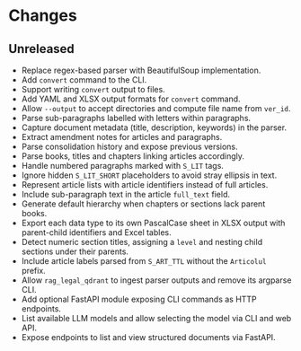 # Changes

## Unreleased

- Replace regex-based parser with BeautifulSoup implementation.
- Add `convert` command to the CLI.
- Support writing `convert` output to files.
- Add YAML and XLSX output formats for `convert` command.
- Allow `--output` to accept directories and compute file name from `ver_id`.
- Parse sub-paragraphs labelled with letters within paragraphs.
- Capture document metadata (title, description, keywords) in the parser.
- Extract amendment notes for articles and paragraphs.
- Parse consolidation history and expose previous versions.
- Parse books, titles and chapters linking articles accordingly.
- Handle numbered paragraphs marked with ``S_LIT`` tags.
- Ignore hidden ``S_LIT_SHORT`` placeholders to avoid stray ellipsis in text.
- Represent article lists with article identifiers instead of full articles.
- Include sub-paragraph text in the article ``full_text`` field.
- Generate default hierarchy when chapters or sections lack parent books.
- Export each data type to its own PascalCase sheet in XLSX output with
  parent-child identifiers and Excel tables.
- Detect numeric section titles, assigning a ``level`` and nesting child
  sections under their parents.
- Include article labels parsed from ``S_ART_TTL`` without the ``Articolul``
  prefix.
- Allow `rag_legal_qdrant` to ingest parser outputs and remove its argparse CLI.
- Add optional FastAPI module exposing CLI commands as HTTP endpoints.
- List available LLM models and allow selecting the model via CLI and web API.
- Expose endpoints to list and view structured documents via FastAPI.

